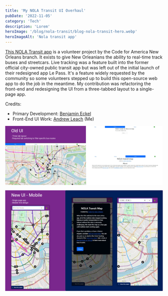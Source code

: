 ```yaml
---
title: 'My NOLA Transit UI Overhaul'
pubDate: '2022-11-05'
category: 'Tech'
description: 'Lorem'
heroImage: '/blog/nola-transit/blog-nola-transit-hero.webp'
heroImageAlt: 'Nola transit app'
---
```


[This NOLA Transit app](https://nolatransit.fly.dev/) is a volunteer project by the Code for America New Orleans branch. It exists to give New Orleanians the ability to real-time track buses and streetcars. Live tracking was a feature built into the former official city-owned public transit app but was left out of the initial launch of their redesigned app Le Pass. It's a feature widely requested by the community so some volunteers stepped up to build this open-source web app to do the job in the meantime. My contribution was refactoring the front-end and redesigning the UI from a three-tabbed layout to a single-page app.

Credits:
- Primary Development: [Benjamin Eckel](https://github.com/bhelx)
- Front-End UI Work: [Andrew Leach](https://github.com/AndrewLeach94) (Me)

![The original three tabbed UI](./../../../public/blog/nola-transit/blog-nola-transit-old-ui.webp)

![New single page UI designed mobile-first](./../../../public/blog/nola-transit/blog-nola-transit-new-ui.webp)






